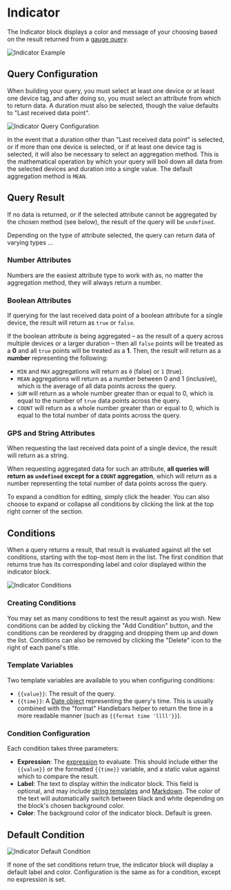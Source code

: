 # Indicator

The Indicator block displays a color and message of your choosing based on the result returned from a [gauge query](workflows/data/gauge-query/).

![Indicator Example](/images/dashboards/indicator-example.png "Indicator Example")

## Query Configuration

When building your query, you must select at least one device or at least one device tag, and after doing so, you must select an attribute from which to return data. A duration must also be selected, though the value defaults to "Last received data point".

![Indicator Query Configuration](/images/dashboards/indicator-query-config.png "Indicator Query Configuration")

In the event that a duration other than "Last received data point" is selected, or if more than one device is selected, or if at least one device tag is selected, it will also be necessary to select an aggregation method. This is the mathematical operation by which your query will boil down all data from the selected devices and duration into a single value. The default aggregation method is `MEAN`.

## Query Result

If no data is returned, or if the selected attribute cannot be aggregated by the chosen method (see below), the result of the query will be `undefined`.

Depending on the type of attribute selected, the query can return data of varying types ...

### Number Attributes

Numbers are the easiest attribute type to work with as, no matter the aggregation method, they will always return a number.

### Boolean Attributes

If querying for the last received data point of a boolean attribute for a single device, the result will return as `true` or `false`.

If the boolean attribute is being aggregated – as the result of a query across multiple devices or a larger duration – then all `false` points will be treated as a **0** and all `true` points will be treated as a **1**. Then, the result will return as a **number** representing the following:

*   `MIN` and `MAX` aggregations will return as `0` (false) or `1` (true).
*   `MEAN` aggregations will return as a number between 0 and 1 (inclusive), which is the average of all data points across the query.
*   `SUM` will return as a whole number greater than or equal to 0, which is equal to the number of `true` data points across the query.
*   `COUNT` will return as a whole number greater than or equal to 0, which is equal to the total number of data points across the query.

### GPS and String Attributes

When requesting the last received data point of a single device, the result will return as a string.

When requesting aggregated data for such an attribute, **all queries will return as `undefined` except for a `COUNT` aggregation**, which will return as a number representing the total number of data points across the query.

To expand a condition for editing, simply click the header. You can also choose to expand or collapse all conditions by clicking the link at the top right corner of the section.

## Conditions

When a query returns a result, that result is evaluated against all the set conditions, starting with the top-most item in the list. The first condition that returns true has its corresponding label and color displayed within the indicator block.

![Indicator Conditions](/images/dashboards/indicator-condition-config.png "Indicator Conditions")

### Creating Conditions

You may set as many conditions to test the result against as you wish. New conditions can be added by clicking the "Add Condition" button, and the conditions can be reordered by dragging and dropping them up and down the list. Conditions can also be removed by clicking the "Delete" icon to the right of each panel's title.

### Template Variables

Two template variables are available to you when configuring conditions:

*   `{{value}}`: The result of the query.
*   `{{time}}`: A [Date object](https://developer.mozilla.org/en-US/docs/Web/JavaScript/Reference/Global_Objects/Date) representing the query's time. This is usually combined with the "format" Handlebars helper to return the time in a more readable manner (such as `{{format time 'llll'}}`).

### Condition Configuration

Each condition takes three parameters:

*   **Expression**: The [expression](/workflows/accessing-payload-data/#expressions) to evaluate. This should include either the `{{value}}` or the formatted `{{time}}` variable, and a static value against which to compare the result.
*   **Label**: The text to display within the indicator block. This field is optional, and may include [string templates](workflows/accessing-payload-data/#string-templates) and [Markdown](http://commonmark.org/help/). The color of the text will automatically switch between black and white depending on the block's chosen background color.
*   **Color**: The background color of the indicator block. Default is green.

## Default Condition

![Indicator Default Condition](/images/dashboards/indicator-default-condition.png "Indicator Default Condition")

If none of the set conditions return true, the indicator block will display a default label and color. Configuration is the same as for a condition, except no expression is set.
